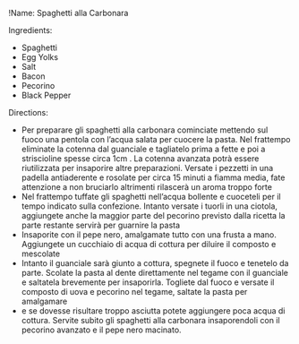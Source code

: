 !Name: Spaghetti alla Carbonara

Ingredients:
- Spaghetti
- Egg Yolks
- Salt
- Bacon
- Pecorino
- Black Pepper

Directions:
- Per preparare gli spaghetti alla carbonara cominciate mettendo sul fuoco una pentola con l’acqua salata per cuocere la pasta. Nel frattempo eliminate la cotenna dal guanciale  e tagliatelo prima a fette e poi a striscioline spesse circa 1cm . La cotenna avanzata potrà essere riutilizzata per insaporire altre preparazioni. Versate i pezzetti in una padella antiaderente e rosolate per circa 15 minuti a fiamma media, fate attenzione a non bruciarlo altrimenti rilascerà un aroma troppo forte
- Nel frattempo tuffate gli spaghetti nell’acqua bollente e cuoceteli per il tempo indicato sulla confezione. Intanto versate i tuorli in una ciotola, aggiungete anche la maggior parte del pecorino previsto dalla ricetta la parte restante servirà per guarnire la pasta
- Insaporite con il pepe nero, amalgamate tutto con una frusta a mano. Aggiungete un cucchiaio di acqua di cottura per diluire il composto e mescolate
- Intanto il guanciale sarà giunto a cottura, spegnete il fuoco e tenetelo da parte. Scolate la pasta al dente direttamente nel tegame con il guanciale e saltatela brevemente per insaporirla. Togliete dal fuoco e versate il composto di uova e pecorino nel tegame, saltate la pasta per amalgamare
- e se dovesse risultare troppo asciutta potete aggiungere poca acqua di cottura. Servite subito gli spaghetti alla carbonara insaporendoli con il pecorino avanzato e il pepe nero macinato.
